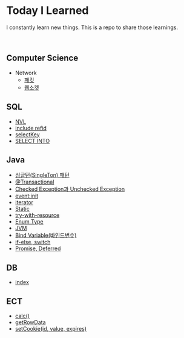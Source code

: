 # Today I Learned
I constantly learn new things. This is a repo to share those learnings.

<br>

## Computer Science
+ Network
  + [패킷][패킷]
  + [웹소켓][웹소켓]

## SQL
+ [NVL][NVL]
+ [include refid][include refid]
+ [selectKey][selectKey]
+ [SELECT INTO][SELECT INTO]

## Java
+ [싱글턴(SingleTon) 패턴][싱글턴패턴]
+ [@Transactional][@Transactional]
+ [Checked Exception과 Unchecked Exception][Checked Exception과 Unchecked Exception]
+ [event:init][event:init]
+ [iterator][iterator]
+ [Static][Static]
+ [try-with-resource][try-with-resource]
+ [Enum Type][Enum Type]
+ [JVM][JVM]
+ [Bind Variable(바인드변수)][Bind Variable(바인드변수)]
+ [if-else, switch][if-else, switch]
+ [Promise, Deferred][Promise, Deferred]

## DB
+ [index][index]

## ECT
+ [calc()][calc()]
+ [getRowData][getRowData]
+ [setCookie(id, value, expires)][setCookie(id, value, expires)]


[패킷]: https://github.com/daeuun/TIL/blob/main/Computer%20Science/Network/%ED%8C%A8%ED%82%B7.md
[NVL]: https://github.com/daeuun/TIL/blob/main/SQL/NVL.md
[include refid]: https://github.com/daeuun/TIL/blob/main/SQL/include%20refid.md
[selectKey]: https://github.com/daeuun/TIL/blob/main/SQL/selectKey.md
[웹소켓]: https://github.com/daeuun/TIL/blob/main/Computer%20Science/Network/%EC%9B%B9%EC%86%8C%EC%BC%93.md
[싱글턴패턴]: https://github.com/daeuun/TIL/blob/main/Java/%EC%8B%B1%EA%B8%80%ED%84%B4(SingleTon)%20%ED%8C%A8%ED%84%B4.md
[@Transactional]: https://github.com/daeuun/TIL/blob/main/Java/%40Transactional.md
[Checked Exception과 Unchecked Exception]: https://github.com/daeuun/TIL/blob/main/Java/Checked%20Exception%EA%B3%BC%20Unchecked%20Exception.md
[event:init]: https://github.com/daeuun/TIL/blob/main/Java/event_init.md
[iterator]: https://github.com/daeuun/TIL/blob/main/Java/iterator.md
[index]: https://github.com/daeuun/TIL/blob/main/DB/index.md
[calc()]: https://github.com/daeuun/TIL/blob/main/ECT/calc().md
[getRowData]: https://github.com/daeuun/TIL/blob/main/ECT/getRowData.md
[setCookie(id, value, expires)]: https://github.com/daeuun/TIL/blob/main/ECT/setCookie(id%2C%20value%2C%20expires).md
[SELECT INTO]: https://github.com/daeuun/TIL/blob/main/SQL/SELECT%20INTO.md
[Static]: https://github.com/daeuun/TIL/blob/main/Java/Static.md
[try-with-resource]: https://github.com/daeuun/TIL/blob/main/Java/try-with-resource.md
[Enum Type]: https://github.com/daeuun/TIL/blob/main/Java/Enum.md
[JVM]: https://github.com/daeuun/TIL/blob/main/Java/JVM.md
[Bind Variable(바인드변수)]: https://github.com/daeuun/TIL/blob/main/Java/Bind%20Variable.md
[if-else, switch]: https://github.com/daeuun/TIL/blob/main/Java/if-else%2C%20switch.md
[Promise, Deferred]: https://github.com/daeuun/TIL/blob/main/Java/Promise%2C%20Deferred.md